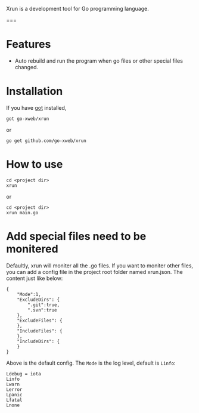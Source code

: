 Xrun is a development tool for Go programming language.

===

# Features

* Auto rebuild and run the program when go files or other special files changed.

# Installation

If you have [got](http://github.com/gobuild/got) installed,

	got go-xweb/xrun

or

	go get github.com/go-xweb/xrun

# How to use

	cd <project dir>
	xrun

or

	cd <project dir>
	xrun main.go

# Add special files need to be monitered

Defaultly, xrun will moniter all the .go files. If you want to moniter other files, you can add a config file in the project root folder named xrun.json. The content just like below:

	{
		"Mode":1,
		"ExcludeDirs": {
			".git":true,
			".svn":true
		},
		"ExcludeFiles": {
		},
		"IncludeFiles": {
		},
		"IncludeDirs": {
		}
	}

Above is the default config. 
The `Mode` is the log level, default is `Linfo`:

	Ldebug = iota
	Linfo
	Lwarn
	Lerror
	Lpanic
	Lfatal
	Lnone